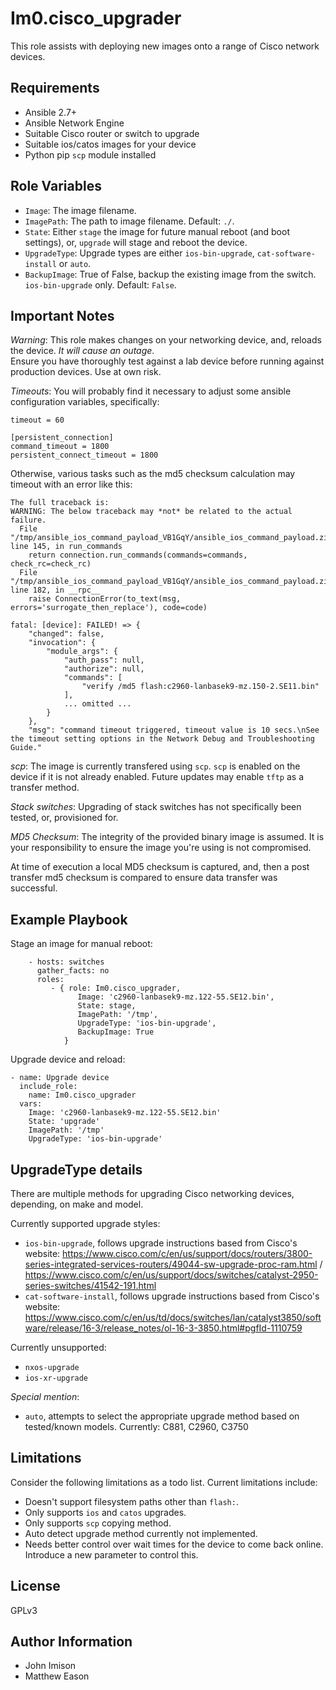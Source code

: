 Im0.cisco_upgrader
==================

This role assists with deploying new images onto a range of Cisco network devices.


Requirements
------------

* Ansible 2.7+
* Ansible Network Engine
* Suitable Cisco router or switch to upgrade
* Suitable ios/catos images for your device
* Python pip `scp` module installed


Role Variables
--------------

* `Image`: The image filename.
* `ImagePath`: The path to image filename.  Default: `./`.
* `State`: Either `stage` the image for future manual reboot (and boot settings), or, `upgrade` will stage and reboot the device.
* `UpgradeType`: Upgrade types are either `ios-bin-upgrade`, `cat-software-install` or `auto`.
* `BackupImage`: True of False, backup the existing image from the switch.  `ios-bin-upgrade` only.  Default: `False`.


Important Notes
---------------

*Warning*: This role makes changes on your networking device, and, reloads the device.  *It will cause an outage*.  
Ensure you have thoroughly test against a lab device before running against production devices.  Use at own risk.

*Timeouts*: You will probably find it necessary to adjust some ansible configuration variables, specifically:

```
timeout = 60

[persistent_connection]
command_timeout = 1800
persistent_connect_timeout = 1800

```

Otherwise, various tasks such as the md5 checksum calculation may timeout with an error like this:

```
The full traceback is:
WARNING: The below traceback may *not* be related to the actual failure.
  File "/tmp/ansible_ios_command_payload_VB1GqY/ansible_ios_command_payload.zip/ansible/module_utils/network/ios/ios.py", line 145, in run_commands
    return connection.run_commands(commands=commands, check_rc=check_rc)
  File "/tmp/ansible_ios_command_payload_VB1GqY/ansible_ios_command_payload.zip/ansible/module_utils/connection.py", line 182, in __rpc__
    raise ConnectionError(to_text(msg, errors='surrogate_then_replace'), code=code)

fatal: [device]: FAILED! => {
    "changed": false,
    "invocation": {
        "module_args": {
            "auth_pass": null,
            "authorize": null,
            "commands": [
                "verify /md5 flash:c2960-lanbasek9-mz.150-2.SE11.bin"
            ],
            ... omitted ...
        }
    },
    "msg": "command timeout triggered, timeout value is 10 secs.\nSee the timeout setting options in the Network Debug and Troubleshooting Guide."

```


*scp*: The image is currently transfered using `scp`.  `scp` is enabled on the device
if it is not already enabled.  Future updates may enable `tftp` as a transfer
method.


*Stack switches*: Upgrading of stack switches has not specifically been tested, or,
provisioned for.

*MD5 Checksum*: The integrity of the provided binary image is assumed.  It is your
responsibility to ensure the image you're using is not compromised.

At time of execution a local MD5 checksum is captured, and, then a post transfer md5
checksum is compared to ensure data transfer was successful.


Example Playbook
----------------

Stage an image for manual reboot:

```
    - hosts: switches
      gather_facts: no
      roles:
         - { role: Im0.cisco_upgrader, 
               Image: 'c2960-lanbasek9-mz.122-55.SE12.bin',
               State: stage,
               ImagePath: '/tmp',
               UpgradeType: 'ios-bin-upgrade',
               BackupImage: True
            }
```

Upgrade device and reload:

```
- name: Upgrade device
  include_role:
    name: Im0.cisco_upgrader
  vars:
    Image: 'c2960-lanbasek9-mz.122-55.SE12.bin'
    State: 'upgrade'
    ImagePath: '/tmp'
    UpgradeType: 'ios-bin-upgrade'

```


UpgradeType details
-------------------

There are multiple methods for upgrading Cisco networking devices, depending, on make and model.

Currently supported upgrade styles:
* `ios-bin-upgrade`, follows upgrade instructions based from Cisco's website: https://www.cisco.com/c/en/us/support/docs/routers/3800-series-integrated-services-routers/49044-sw-upgrade-proc-ram.html / https://www.cisco.com/c/en/us/support/docs/switches/catalyst-2950-series-switches/41542-191.html
* `cat-software-install`, follows upgrade instructions based from Cisco's website:  https://www.cisco.com/c/en/us/td/docs/switches/lan/catalyst3850/software/release/16-3/release_notes/ol-16-3-3850.html#pgfId-1110759


Currently unsupported:
* `nxos-upgrade`
* `ios-xr-upgrade`

*Special mention*:
* `auto`, attempts to select the appropriate upgrade method based on tested/known models. Currently: C881, C2960, C3750



Limitations
-----------

Consider the following limitations as a todo list.  Current limitations include:

* Doesn't support filesystem paths other than `flash:`.
* Only supports `ios` and `catos` upgrades.
* Only supports `scp` copying method.
* Auto detect upgrade method currently not implemented.
* Needs better control over wait times for the device to come back online.  Introduce a new parameter to control this.


License
-------

GPLv3


Author Information
------------------

* John Imison
* Matthew Eason

